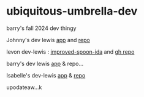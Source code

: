 # ubiquitous-umbrella-dev
barry's fall 2024 dev thingy


Johnny's dev lewis [app](https://cautious-doodle-dev.onrender.com/) and [repo](https://github.com/JohnnyCaringi/cautious-doodle-dev)

levon dev-lewis : [improved-spoon-ida](https://improved-spoon-ida.onrender.com/) and [gh repo](https://github.com/v-sec0/improved-spoon-ida) 


barry's dev lewis [app](https://ubiquitous-umbrella-dev.onrender.com/read) & repo...

Isabelle's dev-lewis [app](https://miniature-octo-spoon.onrender.com/) & [repo](https://github.com/isabellerushing/miniature-octo-spoon)

upodateaw...k 

